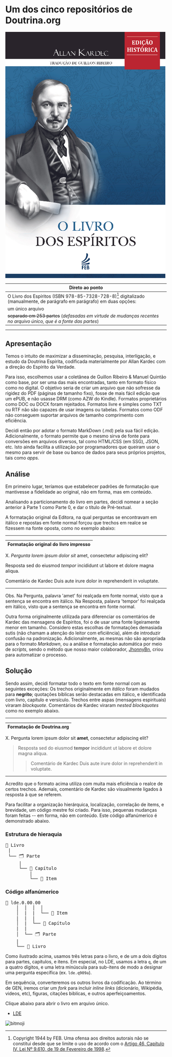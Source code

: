 # Um dos cinco repositórios de Doutrina.org

![lde](./lde-capa.jpg)

| Direto ao ponto                                              |
| ------------------------------------------------------------ |
| O Livro dos Espíritos (ISBN 978-85-7328-728-8)[^1] digitalizado (manualmente, de parágrafo em parágrafo) em duas opções: |
| um único arquivo                                             |
| ~~separado em 253 partes~~ (*defasadas em virtude de mudanças recentes no arquivo único, que é a fonte das partes*) |

---

## Apresentação

Temos o intuito de maximizar a disseminação, pesquisa, interligação, e estudo da Doutrina Espírita, codificada materialmente por Allan Kardec com a direção do Espírito da Verdade. 

Para isso, escolhemos usar a coletânea de Guillon Ribeiro & Manuel Quintão como base, por ser uma das mais encontradas, tanto em formato físico como no digital.  O objetivo seria de criar um arquivo que não sofresse da rigidez do PDF (páginas de tamanho fixo), fosse de mais fácil edição que um ePUB, e não usasse DRM (como AZW do Kindle). Formatos proprietários como DOC ou DOCX foram rejeitados. Formatos livre e simples como TXT ou RTF não são capazes de usar imagens ou tabelas. Formatos como ODF não conseguem suportar arquivos de tamanho comprimento com eficiência. 

Decidi então por adotar o formato MarkDown (.md) pela sua fácil edição. Adicionalmente, o formato permite que o mesmo sirva de fonte para conversões em arquivos diversos, tal como HTML/CSS (em SSG), JSON, etc. Isto ainda facilita a utilização por programadores que queiram usar o mesmo para servir de base ou banco de dados para seus próprios projetos, tais como *apps*.

##  Análise

Em primeiro lugar, teríamos que estabelecer padrões de formatação que mantivesse a fidelidade ao original, não em forma, mas em conteúdo.

Analisando a particionamento do livro em partes, decidi nomear a seção anterior à Parte 1 como Parte 0, e dar o título de Pré-textual. 

A formatação original da Editora, na  qual perguntas se encontravam em itálico e repostas em fonte normal forçou que trechos em realce se fizessem na fonte oposta, como no exemplo abaixo:

---

| Formatação original do livro impresso |
| ------------------------------------- |

X. *Pergunta lorem ipsum dolor sit* amet, consectetur adipiscing elit?

Resposta sed do eiusmod *tempor* incididunt ut labore et dolore magna aliqua.

Comentário de Kardec Duis aute irure dolor in reprehenderit in voluptate.

---

Obs. Na Pergunta, palavra 'amet' foi realçada em fonte normal, visto que a sentença se encontra em itálico. Na Resposta, palavra 'tempor' foi realçada em itálico, visto que a sentença se encontra em fonte normal.

Outra forma originalmente utilizada para diferenciar os comentários de Kardec das mensagens de Espíritos, foi o de usar uma fonte ligeiramente menor em tamanho. Considero estas escolhas de formatações demasiada sutis (não chamam a atenção do leitor com eficiência), além de introduzir confusão na padronização. Adicionalmente, as mesmas não são apropriada para o formato *Markdown*, ou a análise e formatação automática por meio de *scripts*, sendo o método que nosso maior colaborador, <a href="https://github.com/JhonnyBn">JhonnyBn</a>, criou para automatizar o processo.

## Solução

Sendo assim, decidi formatar todo o texto em fonte normal com as seguintes exceções: Os trechos originalmente em *itálico* foram mudados para **negrito**;  quotações bíblicas serão destacadas em itálico, e identificada com livro, capítulo e versículo. Trechos entre aspas (mensagens espirituais) viraram *blockquote*. Comentários de Kardec viraram *nested blockquotes* como no exemplo abaixo.

---

| Formatação de Doutrina.org |
| -------------------------- |

 X. Pergunta lorem ipsum dolor sit **amet**, consectetur adipiscing elit? 

 > Resposta sed do eiusmod **tempor** incididunt ut labore et dolore magna aliqua.
 >
 > > Comentário de Kardec Duis aute irure dolor in reprehenderit in voluptate.


---

Acredito que o formato acima utiliza com muita mais eficiência o realce de certos trechos. Ademais, comentário de Kardec são visualmente ligados à resposta à que se referem.

Para facilitar a organização hierárquica, localização, correlação de items, e brevidade, um código mestre foi criado. Para isso, pequenas mudanças foram feitas -- em forma, não em conteúdo. Este código alfanúmerico é demonstrado abaixo.

### Estrutura de hieraquia

<pre>
📔 Livro
 |
 └── 🗂️ Parte
     |
     └── 📑 Capítulo
         |
         └── 📄 Item
</pre>

### Código alfanúmerico

<pre>
📄 lde.0.00.00
    │  │  │  │
    │  |  |  └── 📄 Item
    |  |  |
    │  |  └── 📑 Capítulo
    |  |
    │  └── 🗂️ Parte
    |
    └── 📔 Livro
</pre>


Como ilustrado acima, usamos três letras para o livro, e de um a dois dígitos para partes, capítulos, e itens. Em especial, no LDE, usamos a letra `q`, de um a quatro dígitos, e uma letra minúscula para sub-itens de modo a designar uma pergunta específica (ex. `lde.q909a`).

Em sequência, converteremos os outros livros da codificação. Ao término de GEN, iremos criar um *fork* para incluir *inline links* (dicionário, Wikipédia, videos, etc), figuras, citações biblícas, e outros aperfeiçoamentos.

Clique abaixo para abrir o livro em arquivo único.

- [LDE](./lde-single-file.md)

![bitmoji](https://sdk.bitmoji.com/render/panel/d7be3250-261b-46c1-af1a-b31774f0611e-bd659c69-9143-4f24-a67c-e76f5feeeaec-v1.png?transparent=1&palette=1&width=246)


[^1]: Copyright 1944 by FEB. Uma ofensa aos direitos autorais não se constitui desde que se limite o uso de acordo com o [Artigo 46, Capítulo IV, Lei Nº 9.610, de 19 de Fevereiro de 1998](http://www.planalto.gov.br/ccivil_03/leis/l9610.htm#:~:text=Art.%2046.%20N%C3%A3o%20constitui%20ofensa%20aos%20direitos%20autorais%3A).
